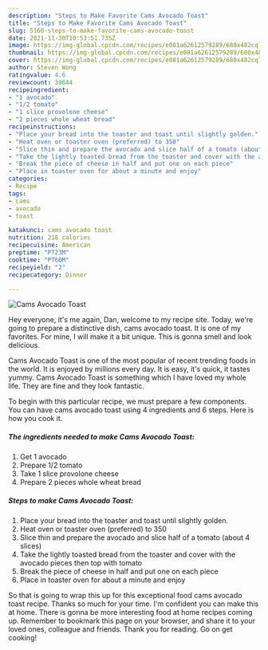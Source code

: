 ```yaml
---
description: "Steps to Make Favorite Cams Avocado Toast"
title: "Steps to Make Favorite Cams Avocado Toast"
slug: 5160-steps-to-make-favorite-cams-avocado-toast
date: 2021-11-30T10:53:51.735Z
image: https://img-global.cpcdn.com/recipes/e081a62612579289/680x482cq70/cams-avocado-toast-recipe-main-photo.jpg
thumbnail: https://img-global.cpcdn.com/recipes/e081a62612579289/680x482cq70/cams-avocado-toast-recipe-main-photo.jpg
cover: https://img-global.cpcdn.com/recipes/e081a62612579289/680x482cq70/cams-avocado-toast-recipe-main-photo.jpg
author: Steven Wong
ratingvalue: 4.6
reviewcount: 39644
recipeingredient:
- "1 avocado"
- "1/2 tomato"
- "1 slice provolone cheese"
- "2 pieces whole wheat bread"
recipeinstructions:
- "Place your bread into the toaster and toast until slightly golden."
- "Heat oven or toaster oven (preferred) to 350"
- "Slice thin and prepare the avocado and slice half of a tomato (about 4 slices)"
- "Take the lightly toasted bread from the toaster and cover with the avocado pieces then top with tomato"
- "Break the piece of cheese in half and put one on each piece"
- "Place in toaster oven for about a minute and enjoy"
categories:
- Recipe
tags:
- cams
- avocado
- toast

katakunci: cams avocado toast 
nutrition: 218 calories
recipecuisine: American
preptime: "PT23M"
cooktime: "PT60M"
recipeyield: "2"
recipecategory: Dinner

---
```



![Cams Avocado Toast](https://img-global.cpcdn.com/recipes/e081a62612579289/680x482cq70/cams-avocado-toast-recipe-main-photo.jpg)

Hey everyone, it's me again, Dan, welcome to my recipe site. Today, we're going to prepare a distinctive dish, cams avocado toast. It is one of my favorites. For mine, I will make it a bit unique. This is gonna smell and look delicious.



Cams Avocado Toast is one of the most popular of recent trending foods in the world. It is enjoyed by millions every day. It is easy, it's quick, it tastes yummy. Cams Avocado Toast is something which I have loved my whole life. They are fine and they look fantastic.


To begin with this particular recipe, we must prepare a few components. You can have cams avocado toast using 4 ingredients and 6 steps. Here is how you cook it.

<!--inarticleads1-->

##### The ingredients needed to make Cams Avocado Toast:

1. Get 1 avocado
1. Prepare 1/2 tomato
1. Take 1 slice provolone cheese
1. Prepare 2 pieces whole wheat bread




<!--inarticleads2-->

##### Steps to make Cams Avocado Toast:

1. Place your bread into the toaster and toast until slightly golden.
1. Heat oven or toaster oven (preferred) to 350
1. Slice thin and prepare the avocado and slice half of a tomato (about 4 slices)
1. Take the lightly toasted bread from the toaster and cover with the avocado pieces then top with tomato
1. Break the piece of cheese in half and put one on each piece
1. Place in toaster oven for about a minute and enjoy




So that is going to wrap this up for this exceptional food cams avocado toast recipe. Thanks so much for your time. I'm confident you can make this at home. There is gonna be more interesting food at home recipes coming up. Remember to bookmark this page on your browser, and share it to your loved ones, colleague and friends. Thank you for reading. Go on get cooking!
